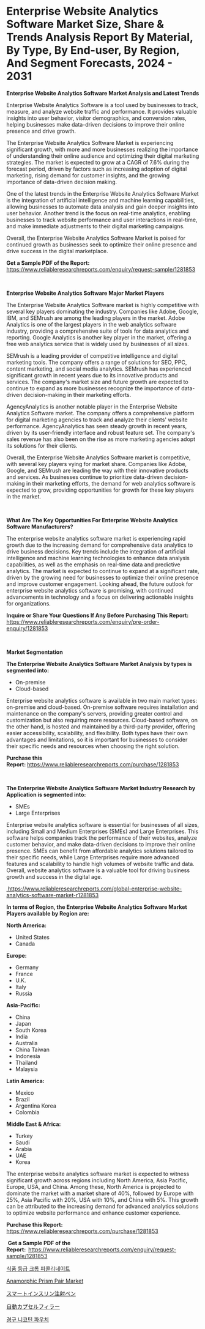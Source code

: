 <p><h1>Enterprise Website Analytics Software Market Size, Share & Trends Analysis Report By Material, By Type, By End-user, By Region, And Segment Forecasts, 2024 - 2031</h1></p><p><strong>Enterprise Website Analytics Software Market Analysis and Latest Trends</strong></p>
<p><p>Enterprise Website Analytics Software is a tool used by businesses to track, measure, and analyze website traffic and performance. It provides valuable insights into user behavior, visitor demographics, and conversion rates, helping businesses make data-driven decisions to improve their online presence and drive growth.</p><p>The Enterprise Website Analytics Software Market is experiencing significant growth, with more and more businesses realizing the importance of understanding their online audience and optimizing their digital marketing strategies. The market is expected to grow at a CAGR of 7.6% during the forecast period, driven by factors such as increasing adoption of digital marketing, rising demand for customer insights, and the growing importance of data-driven decision making.</p><p>One of the latest trends in the Enterprise Website Analytics Software Market is the integration of artificial intelligence and machine learning capabilities, allowing businesses to automate data analysis and gain deeper insights into user behavior. Another trend is the focus on real-time analytics, enabling businesses to track website performance and user interactions in real-time, and make immediate adjustments to their digital marketing campaigns.</p><p>Overall, the Enterprise Website Analytics Software Market is poised for continued growth as businesses seek to optimize their online presence and drive success in the digital marketplace.</p></p>
<p><strong>Get a Sample PDF of the Report:&nbsp;</strong> <a href="https://www.reliableresearchreports.com/enquiry/request-sample/1281853">https://www.reliableresearchreports.com/enquiry/request-sample/1281853</a></p>
<p>&nbsp;</p>
<p><strong>Enterprise Website Analytics Software Major Market Players</strong></p>
<p><p>The Enterprise Website Analytics Software market is highly competitive with several key players dominating the industry. Companies like Adobe, Google, IBM, and SEMrush are among the leading players in the market. Adobe Analytics is one of the largest players in the web analytics software industry, providing a comprehensive suite of tools for data analytics and reporting. Google Analytics is another key player in the market, offering a free web analytics service that is widely used by businesses of all sizes.</p><p>SEMrush is a leading provider of competitive intelligence and digital marketing tools. The company offers a range of solutions for SEO, PPC, content marketing, and social media analytics. SEMrush has experienced significant growth in recent years due to its innovative products and services. The company's market size and future growth are expected to continue to expand as more businesses recognize the importance of data-driven decision-making in their marketing efforts.</p><p>AgencyAnalytics is another notable player in the Enterprise Website Analytics Software market. The company offers a comprehensive platform for digital marketing agencies to track and analyze their clients' website performance. AgencyAnalytics has seen steady growth in recent years, driven by its user-friendly interface and robust feature set. The company's sales revenue has also been on the rise as more marketing agencies adopt its solutions for their clients.</p><p>Overall, the Enterprise Website Analytics Software market is competitive, with several key players vying for market share. Companies like Adobe, Google, and SEMrush are leading the way with their innovative products and services. As businesses continue to prioritize data-driven decision-making in their marketing efforts, the demand for web analytics software is expected to grow, providing opportunities for growth for these key players in the market.</p></p>
<p>&nbsp;</p>
<p><strong>What Are The Key Opportunities For Enterprise Website Analytics Software Manufacturers?</strong></p>
<p><p>The enterprise website analytics software market is experiencing rapid growth due to the increasing demand for comprehensive data analytics to drive business decisions. Key trends include the integration of artificial intelligence and machine learning technologies to enhance data analysis capabilities, as well as the emphasis on real-time data and predictive analytics. The market is expected to continue to expand at a significant rate, driven by the growing need for businesses to optimize their online presence and improve customer engagement. Looking ahead, the future outlook for enterprise website analytics software is promising, with continued advancements in technology and a focus on delivering actionable insights for organizations.</p></p>
<p><strong>Inquire or Share Your Questions If Any Before Purchasing This Report:</strong> <a href="https://www.reliableresearchreports.com/enquiry/pre-order-enquiry/1281853">https://www.reliableresearchreports.com/enquiry/pre-order-enquiry/1281853</a></p>
<p>&nbsp;</p>
<p><strong>Market Segmentation</strong></p>
<p><strong>The Enterprise Website Analytics Software Market Analysis by types is segmented into:</strong></p>
<p><ul><li>On-premise</li><li>Cloud-based</li></ul></p>
<p><p>Enterprise website analytics software is available in two main market types: on-premise and cloud-based. On-premise software requires installation and maintenance on the company's servers, providing greater control and customization but also requiring more resources. Cloud-based software, on the other hand, is hosted and maintained by a third-party provider, offering easier accessibility, scalability, and flexibility. Both types have their own advantages and limitations, so it is important for businesses to consider their specific needs and resources when choosing the right solution.</p></p>
<p><strong>Purchase this Report:&nbsp;</strong><a href="https://www.reliableresearchreports.com/purchase/1281853">https://www.reliableresearchreports.com/purchase/1281853</a></p>
<p>&nbsp;</p>
<p><strong>The Enterprise Website Analytics Software Market Industry Research by Application is segmented into:</strong></p>
<p><ul><li>SMEs</li><li>Large Enterprises</li></ul></p>
<p><p>Enterprise website analytics software is essential for businesses of all sizes, including Small and Medium Enterprises (SMEs) and Large Enterprises. This software helps companies track the performance of their websites, analyze customer behavior, and make data-driven decisions to improve their online presence. SMEs can benefit from affordable analytics solutions tailored to their specific needs, while Large Enterprises require more advanced features and scalability to handle high volumes of website traffic and data. Overall, website analytics software is a valuable tool for driving business growth and success in the digital age.</p></p>
<p><a href="https://www.reliableresearchreports.com/global-enterprise-website-analytics-software-market-r1281853">&nbsp;https://www.reliableresearchreports.com/global-enterprise-website-analytics-software-market-r1281853</a></p>
<p><strong>In terms of Region, the Enterprise Website Analytics Software Market Players available by Region are:</strong></p>
<p>
    <p> <strong> North America: </strong>
        <ul>
            <li>United States</li>
            <li>Canada</li>
        </ul>
        </p> 
    <p> <strong> Europe: </strong>
        <ul>
            <li>Germany</li>
            <li>France</li>
            <li>U.K.</li>
            <li>Italy</li>
            <li>Russia</li>
        </ul>
        </p> 
    <p> <strong> Asia-Pacific: </strong>
        <ul>
            <li>China</li>
            <li>Japan</li>
            <li>South Korea</li>
            <li>India</li>
            <li>Australia</li>
            <li>China Taiwan</li>
            <li>Indonesia</li>
            <li>Thailand</li>
            <li>Malaysia</li>
        </ul>
        </p> 
    <p> <strong> Latin America: </strong>
        <ul>
            <li>Mexico</li>
            <li>Brazil</li>
            <li>Argentina Korea</li>
            <li>Colombia</li>
        </ul>
        </p> 
    <p> <strong> Middle East & Africa: </strong>
        <ul>
            <li>Turkey</li>
            <li>Saudi</li>
            <li>Arabia</li>
            <li>UAE</li>
            <li>Korea</li>
        </ul>
    </p>
    </p>
<p><p>The enterprise website analytics software market is expected to witness significant growth across regions including North America, Asia Pacific, Europe, USA, and China. Among these, North America is projected to dominate the market with a market share of 40%, followed by Europe with 25%, Asia Pacific with 20%, USA with 10%, and China with 5%. This growth can be attributed to the increasing demand for advanced analytics solutions to optimize website performance and enhance customer experience.</p></p>
<p><strong>Purchase this Report: </strong><a href="https://www.reliableresearchreports.com/purchase/1281853">https://www.reliableresearchreports.com/purchase/1281853</a></p>
<p>&nbsp;<strong>Get a Sample PDF of the Report:&nbsp;&nbsp;</strong><a href="https://www.reliableresearchreports.com/enquiry/request-sample/1281853">https://www.reliableresearchreports.com/enquiry/request-sample/1281853</a></p>
<p><strong></strong></p>
<p><p><a href="https://github.com/LuckeyCorbin/Market-Research-Report-List-1/blob/main/566659390350.md">식품 등급 크롬 피콜리네이트</a></p><p><a href="https://issuu.com/reportprime-2/docs/anamorphic-prism-pair-market-size-2030.pptx">Anamorphic Prism Pair Market</a></p><p><a href="https://github.com/tubbs463/Market-Research-Report-List-1/blob/main/650269998946.md">スマートインスリン注射ペン</a></p><p><a href="https://github.com/LeoraEber/Market-Research-Report-List-1/blob/main/779674898947.md">自動カプセルフィラー</a></p><p><a href="https://github.com/laholand/Market-Research-Report-List-4/blob/main/494818390351.md">경구 니코틴 파우치</a></p></p>